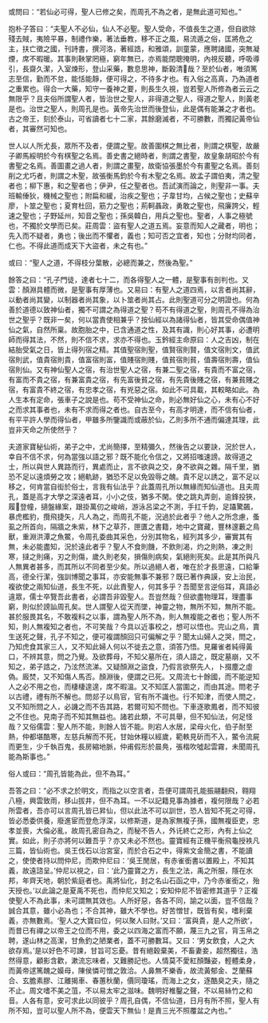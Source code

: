 或問曰：“若仙必可得，聖人已修之矣，而周孔不為之者，是無此道可知也。”

抱朴子答曰：“夫聖人不必仙，仙人不必聖。聖人受命，不值長生之道，但自欲除殘去賊，夷險平暴，制禮作樂，著法垂教，移不正之風，易流遁之俗，匡將危之主，扶亡徵之國，刊詩書，撰河洛，著經誥，和雅頌，訓童蒙，應聘諸國，突無凝煙，席不暇暖。其事則鞅掌罔極，窮年無已，亦焉能閉聰掩明，內視反聽，呼吸導引，長齋久潔，入室煉形，登山采藥，數息思神，斷穀清哉？至於仙者，唯須篤志至信，勤而不怠，能恬能靜，便可得之，不待多才也。有入俗之高真，乃為道者之重累也。得合一大藥，知守一養神之要，則長生久視，豈若聖人所修為者云云之無限乎？且夫俗所謂聖人者，皆治世之聖人，非得道之聖人，得道之聖人，則黃老是也。治世之聖人，則周孔是也。黃帝先治世而後登仙，此是偶有能兼之才者也。古之帝王，刻於泰山，可省讀者七十二家，其餘磨滅者，不可勝數，而獨記黃帝仙者，其審然可知也。

世人以人所尤長，眾所不及者，便謂之聖。故善圍棋之無比者，則謂之棋聖，故嚴子卿馬綏明於今有棋聖之名焉。善史書之絕時者，則謂之書聖，故皇象胡昭於今有書聖之名焉。善圖畫之過人者，則謂之畫聖，故衛協張墨於今有畫聖之名焉。善刻削之尤巧者，則謂之木聖，故張衡馬鈞於今有木聖之名焉。故孟子謂伯夷，清之聖者也；柳下惠，和之聖者也；伊尹，任之聖者也。吾試演而論之，則聖非一事。夫班輸倕狄，機械之聖也；附扁和緩，治疾之聖也；子韋甘均，占候之聖也；史蘇辛廖，卜筮之聖也；夏育杜回，筋力之聖也；荊軻聶政，勇敢之聖也，飛廉誇父，輕速之聖也；子野延州，知音之聖也；孫吳韓白，用兵之聖也。聖者，人事之極號也，不獨於文學而已矣。莊周雲：盜有聖人之道五焉。妄意而知人之藏者，明也；先入而不疑者，勇也；後出而不懼者，義也；知可否之宜者，知也；分財均同者，仁也。不得此道而成天下大盜者，未之有也。”

或曰：“聖人之道，不得枝分葉散，必總而兼之，然後為聖。”

餘答之曰：“孔子門徒，達者七十二，而各得聖人之一體，是聖事有剖判也。又雲：顏淵具體而微，是聖事有厚薄也。又易曰：有聖人之道四焉，以言者尚其辭，以動者尚其變，以制器者尚其象，以卜筮者尚其占。此則聖道可分之明證也。何為善於道德以致神仙者，獨不可謂之為得道之聖？苟不有得道之聖，則周孔不得為治世之聖乎？既非一矣，何以當責使相兼乎？按仙經以為諸得仙者，皆其受命偶值神仙之氣，自然所稟。故胞胎之中，已含通道之性，及其有識，則心好其事，必遭明師而得其法，不然，則不信不求，求亦不得也。玉鈐經主命原曰：人之吉凶，制在結胎受氣之日，皆上得列宿之精。其值聖宿則聖，值賢宿則賢，值文宿則文，值武宿則武，值貴宿則貴，值富宿則富，值賤宿則賤，值貧宿則貧，值壽宿則壽，值仙宿則仙。又有神仙聖人之宿，有治世聖人之宿，有兼二聖之宿，有貴而不富之宿，有富而不貴之宿，有兼富貴之宿，有先富後貧之宿，有先貴後賤之宿，有兼貧賤之宿，有富貴不終之宿，有忠孝之宿，有兇惡之宿。如此不可具載，其較略如此。為人生本有定命，張車子之說是也。苟不受神仙之命，則必無好仙之心，未有心不好之而求其事者也，未有不求而得之者也。自古至今，有高才明達，而不信有仙者，有平平許人學而得仙者，甲雖多所鑒識而或蔽於仙，乙則多所不通而偏達其理，此豈非天命之所使然乎？

夫道家寶秘仙術，弟子之中，尤尚簡擇，至精彌久，然後告之以要訣，況於世人，幸自不信不求，何為當強以語之邪？既不能化令信之，又將招嗤速謗。故得道之士，所以與世人異路而行，異處而止，言不欲與之交，身不欲與之雜。隔千里，猶恐不足以遠煩勞之攻；絕軌跡，猶恐不足以免毀辱之醜。貴不足以誘之，富不足以移之，何肯當自衒於俗士，言我有仙法乎？此蓋周孔所以無緣而知仙道也。且夫周孔，蓋是高才大學之深遠者耳，小小之伎，猶多不閑。使之跳丸弄劍，逾鋒投狹，履登幢，擿盤緣案，跟掛萬仞之峻峭，游泳呂梁之不測，手扛千鈞，足躡驚飆，暴虎檻豹，攬飛捷矢，凡人為之，而周孔不能，況過於此者乎？他人之所念慮，蚤虱之所首向，隔牆之朱紫，林下之草芥，匣匱之書籍，地中之寶藏，豐林邃藪之鳥獸，重淵洪潭之魚鱉，令周孔委曲其采色，分別其物名，經列其多少，審實其有無，未必能盡知，況於遠此者乎？聖人不食則饑，不飲則渴，灼之則熱，凍之則寒，撻之則痛，刃之則傷，歲久則老矣，損傷則病矣，氣絕則死矣。此是其所與凡人無異者甚多，而其所以不同者至少矣。所以過絕人者，唯在於才長思遠，口給筆高，德全行潔，強訓博聞之事耳，亦安能無事不兼邪？既已著作典謨，安上治民，複欲使之兩知仙道，長生不死，以此責聖人，何其多乎？吾聞至言逆俗耳，真語必違眾，儒士卒覽吾此書者，必謂吾非毀聖人。吾豈然哉？但欲盡物理耳，理盡事窮，則似於謗訕周孔矣。世人謂聖人從天而墜，神靈之物，無所不知，無所不能。甚於服畏其名，不敢複料之以事，謂為聖人所不為，則人無複能之者也；聖人所不知，則人無複知之者也，不可笑哉？今具以近事校之，想可以悟也。完山之鳥，賣生送死之聲，孔子不知之，便可複謂顏回只可偏解之乎？聞太山婦人之哭，問之，乃知虎食其家三人，又不知此婦人何以不徙去之意，須答乃悟。見羅雀者純得黃口，不辨其意，問之乃覺。及欲葬母，不知父墓所在，須人語之，既定墓崩，又不知之，弟子誥之，乃泫然流涕。又疑顏淵之盜食，乃假言欲祭先人，卜掇塵之虛偽。廄焚，又不知傷人馬否。顏淵後，便謂之已死。又周流七十餘國，而不能逆知人之必不用之也，而棲棲遑遑，席不暇溫。又不知匡人當圍之，而由其途。問老子以古禮，禮有所不解也。問郯子以鳥官，官有所不識也。行不知津，而使人問之，又不知所問之人，必譏之而不告其路，若爾可知不問也。下車逐歌鳳者，而不知彼之不住也。見南子而不知其無益也。諸若此類，不可具舉，但不知仙法，何足怪哉？又俗儒雲：聖人所不能，則餘人皆不能。則宕人水居，梁母火化，伯子耐至熱，仲都堪酷寒，左慈兵解而不死，甘始休糧以經歲，範軼見斫而不入，鱉令流屍而更生，少千執百鬼，長房縮地脈，仲甫假形於晨鳧，張楷吹噓起雲霧，未聞周孔能為斯事也。”

俗人或曰：“周孔皆能為此，但不為耳。”

吾答之曰：“必不求之於明文，而指之以空言者，吾便可謂周孔能振翮翻飛，翱翔八極，興雲致雨，移山拔井，但不為耳。一不以記籍見事為據者，複何限哉？必若所雲者，吾亦可以言周孔皆已昇仙，但以此法不可以訓世，恐人皆知不死之可得，皆必悉委供養，廢進宦而登危浮深，以修斯道，是為家無複子孫，國無複臣吏，忠孝並喪，大倫必亂，故周孔密自為之，而秘不告人，外讬終亡之形，內有上仙之實。如此，則子亦將何以難吾乎？亦又未必不然也。靈寶經有正機平衡飛龜授袟凡三篇，皆仙術也。吳王伐石以治宮室，而於合石之中，得紫文金簡之書，不能讀之，使使者持以問仲尼，而欺仲尼曰：‘吳王閒居，有赤雀銜書以置殿上，不知其義，故遠諮呈。’仲尼以視之，曰：‘此乃靈寶之方，長生之法，禹之所服，隱在水邦，年齊天地，朝於紫庭者也。禹將仙化，封之名山石函之中，乃今赤雀銜之，殆天授也。’以此論之是夏禹不死也，而仲尼又知之；安知仲尼不皆密修其道乎？正複使聖人不為此事，未可謂無其效也。人所好惡，各各不同，諭之以面，豈不信哉？誠合其意，雖小必為也；不合其神，雖大不學也。好苦憎甘，既皆有矣，嗜利棄義，亦無數焉。‘聖人之大寶曰位，何以聚人曰財。’又曰：‘富與貴，是人之所欲’，而昔已有禪之以帝王之位而不用，委之以四海之富而不願，蔑三九之官，背玉帛之聘，遂山林之高潔，甘魚釣之陋業者，蓋不可勝數耳。又曰：‘男女飲食，人之大欲存焉。’是以好色不可諫，甘旨可忘憂。昔有絕穀棄美，不畜妻妾，超然獨往，浩然得意，顧影含歡，漱流忘味者，又難勝記也。人情莫不愛紅顏豔姿，輕體柔身，而黃帝逑篤醜之嫫母，陳侯憐可憎之敦洽。人鼻無不樂香，故流黃郁金、芝蘭蘇合、玄膽素膠、江離揭車、春蕙秋蘭，價同瓊瑤，而海上之女，逐酷臭之夫，隨之不止。周文嗜不美之菹，不以易太牢之滋味。魏明好椎鑿之聲，不以易絲竹之和音。人各有意，安可求此以同彼乎？周孔自偶，不信仙道，日月有所不照，聖人有所不知，豈可以聖人所不為，便雲天下無仙！是責三光不照覆盆之內也。”
